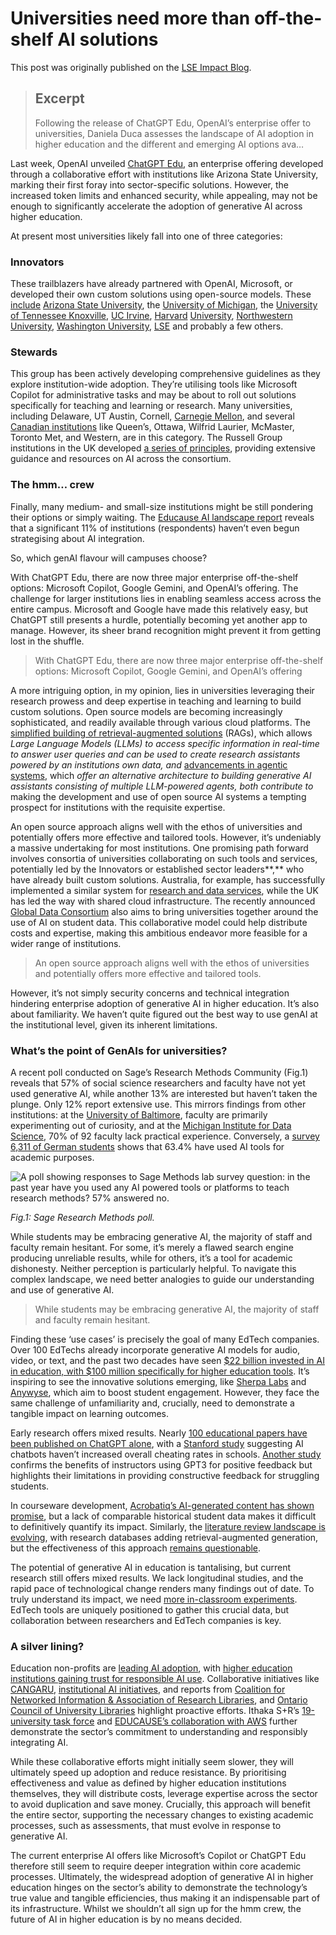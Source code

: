 # Universities need more than off-the-shelf AI solutions 

This post was originally published on the [LSE Impact Blog](https://blogs.lse.ac.uk/impactofsocialsciences/2024/06/05/universities-need-more-than-off-the-shelf-ai-solutions/).


> ## Excerpt
> Following the release of ChatGPT Edu, OpenAI’s enterprise offer to universities, Daniela Duca assesses the landscape of AI adoption in higher education and the different and emerging AI options ava…



Last week, OpenAI unveiled [ChatGPT Edu](https://openai.com/index/introducing-chatgpt-edu/), an enterprise offering developed through a collaborative effort with institutions like Arizona State University, marking their first foray into sector-specific solutions. However, the increased token limits and enhanced security, while appealing, may not be enough to significantly accelerate the adoption of generative AI across higher education.

At present most universities likely fall into one of three categories:

### Innovators

These trailblazers have already partnered with OpenAI, Microsoft, or developed their own custom solutions using open-source models. These [include](https://www.insidehighered.com/news/tech-innovation/artificial-intelligence/2024/03/21/universities-build-their-own-chatgpt-ai) [Arizona State University](https://newsroom.asu.edu/press-release/arizona-state-university-collaboration-openai-charts-future-ai-higher-education), the [University of Michigan](https://genai.umich.edu/), the [University of Tennessee Knoxville](https://utk.teamdynamix.com/TDClient/2277/OIT-Portal/KB/ArticleDet?ID=148577), [UC Irvine](https://news.uci.edu/2024/03/18/uc-irvine-launches-customized-generative-artificial-intelligence-tool/), [Harvard](https://lil.law.harvard.edu/blog/2024/02/12/warc-gpt-an-open-source-tool-for-exploring-web-archives-with-ai/) [University](https://huit.harvard.edu/ai-sandbox), [Northwestern University](https://www.it.northwestern.edu/about/news-events/2024/microsoft-copilot-available-university-community.html), [Washington University](https://www.studlife.com/news/2024/01/31/washington-university-launches-its-own-version-of-chatgpt), [LSE](https://info.lse.ac.uk/staff/divisions/Eden-Centre/Artificial-Intelligence-Education-and-Assessment/School-guidance) and probably a few others.

### Stewards

This group has been actively developing comprehensive guidelines as they explore institution-wide adoption. They’re utilising tools like Microsoft Copilot for administrative tasks and may be about to roll out solutions specifically for teaching and learning or research. Many universities, including Delaware, UT Austin, Cornell, [Carnegie Mellon](https://www.library.cmu.edu/about/news/2024-04/ai-literacy-hackathon), and several [Canadian institutions](https://ocul.on.ca/ocul-taskforce-ai-announcement) like Queen’s, Ottawa, Wilfrid Laurier, McMaster, Toronto Met, and Western, are in this category. The Russell Group institutions in the UK developed [a series of principles](https://russellgroup.ac.uk/media/6137/rg_ai_principles-final.pdf), providing extensive guidance and resources on AI across the consortium.

### The hmm… crew

Finally, many medium- and small-size institutions might be still pondering their options or simply waiting. The [Educause AI landscape report](https://library.educause.edu/resources/2024/2/2024-educause-ai-landscape-study) reveals that a significant 11% of institutions (respondents) haven’t even begun strategising about AI integration.

So, which genAI flavour will campuses choose?

With ChatGPT Edu, there are now three major enterprise off-the-shelf options: Microsoft Copilot, Google Gemini, and OpenAI’s offering. The challenge for larger institutions lies in enabling seamless access across the entire campus. Microsoft and Google have made this relatively easy, but ChatGPT still presents a hurdle, potentially becoming yet another app to manage. However, its sheer brand recognition might prevent it from getting lost in the shuffle.

> With ChatGPT Edu, there are now three major enterprise off-the-shelf options: Microsoft Copilot, Google Gemini, and OpenAI’s offering

A more intriguing option, in my opinion, lies in universities leveraging their research prowess and deep expertise in teaching and learning to build custom solutions. Open source models are becoming increasingly sophisticated, and readily available through various cloud platforms. The [simplified building of retrieval-augmented solutions](https://www.ibm.com/products/watsonx-ai) (RAGs), which allows _Large Language Models (LLMs) to access specific information in real-time to answer user queries and can be used to create research assistants powered by an institutions own data, and_ [advancements in agentic systems](https://youtu.be/sal78ACtGTc?si=6oOKdbOPWJ5UWTJ4), which _offer an alternative architecture to building generative AI assistants consisting of multiple LLM-powered agents, both contribute to_ making the development and use of open source AI systems a tempting prospect for institutions with the requisite expertise.

An open source approach aligns well with the ethos of universities and potentially offers more effective and tailored tools. However, it’s undeniably a massive undertaking for most institutions. One promising path forward involves consortia of universities collaborating on such tools and services, potentially led by the Innovators or established sector leaders**,** who have already built custom solutions. Australia, for example, has successfully implemented a similar system for [research and data services](https://riconnected.org.au/), while the UK has led the way with shared cloud infrastructure. The recently announced [Global Data Consortium](https://www.acenet.edu/Documents/Global-Data-Consortium-Working-Draft.pdf) also aims to bring universities together around the use of AI on student data. This collaborative model could help distribute costs and expertise, making this ambitious endeavor more feasible for a wider range of institutions.

> An open source approach aligns well with the ethos of universities and potentially offers more effective and tailored tools.

However, it’s not simply security concerns and technical integration hindering enterprise adoption of generative AI in higher education. It’s also about familiarity. We haven’t quite figured out the best way to use genAI at the institutional level, given its inherent limitations.

### What’s the point of GenAIs for universities?

A recent poll conducted on Sage’s Research Methods Community (Fig.1) reveals that 57% of social science researchers and faculty have not yet used generative AI, while another 13% are interested but haven’t taken the plunge. Only 12% report extensive use. This mirrors findings from other institutions: at the [University of Baltimore](https://drive.google.com/file/d/1ufdagea0Xm8TpiKsyvbr1Kp-kpez3z6Z/view), faculty are primarily experimenting out of curiosity, and at the [Michigan Institute for Data Science](https://assets.pubpub.org/9evdl9pm/Liu%2520&%2520Jagadish%2520(2024)_Just%2520Accepted-71708981791796.pdf), 70% of 92 faculty lack practical experience. Conversely, a [survey 6,311 of German students](https://www.nature.com/articles/s41599-023-02304-7) shows that 63.4% have used AI tools for academic purposes.

![A poll showing responses to Sage Methods lab survey question: in the past year have you used any AI powered tools or platforms to teach research methods? 57% answered no. ](https://i1.wp.com/blogsmedia.lse.ac.uk/blogs.dir/9/files/2024/06/Screenshot-2024-06-04-at-16.56.22.png?resize=1506%2C450&ssl=1 "A poll showing responses to Sage Methods lab survey question: in the past year have you used any AI powered tools or platforms to teach research methods? 57% answered no. ")

_Fig.1: Sage Research Methods poll._ 

While students may be embracing generative AI, the majority of staff and faculty remain hesitant. For some, it’s merely a flawed search engine producing unreliable results, while for others, it’s a tool for academic dishonesty. Neither perception is particularly helpful. To navigate this complex landscape, we need better analogies to guide our understanding and use of generative AI.

> While students may be embracing generative AI, the majority of staff and faculty remain hesitant.

Finding these ‘use cases’ is precisely the goal of many EdTech companies. Over 100 EdTechs already incorporate generative AI models for audio, video, or text, and the past two decades have seen [$22 billion invested in AI in education, with $100 million specifically for higher education tools](https://app.livestorm.co/holoniq/ai-in-higher-education-impact-and-opportunity/live?s=05b8db41-579b-4c03-b17a-50d181f73173). It’s inspiring to see the innovative solutions emerging, like [Sherpa Labs](https://sherpalabs.co/) and [Anywyse](https://www.anywyse.audio/), which aim to boost student engagement. However, they face the same challenge of unfamiliarity and, crucially, need to demonstrate a tangible impact on learning outcomes.

Early research offers mixed results. Nearly [100 educational papers have been published on ChatGPT alone](https://onlinelibrary.wiley.com/doi/abs/10.1111/jcal.12962), with a [Stanford study](https://ed.stanford.edu/news/what-do-ai-chatbots-really-mean-students-and-cheating) suggesting AI chatbots haven’t increased overall cheating rates in schools. [Another study](https://repository.isls.org/bitstream/1/10177/1/ICLS2023_2093-2094.pdf) confirms the benefits of instructors using GPT3 for positive feedback but highlights their limitations in providing constructive feedback for struggling students.

In courseware development, [Acrobatiq’s AI-generated content has shown promise](https://www.semanticscholar.org/reader/59db4a3cdb545988a2f41f68f797f2c4772d5446), but a lack of comparable historical student data makes it difficult to definitively quantify its impact. Similarly, the [literature review landscape is evolving](https://hdsr.mitpress.mit.edu/pub/xedo5giw/release/1), with research databases adding retrieval-augmented generation, but the effectiveness of this approach [remains questionable](https://scholarlykitchen.sspnet.org/2024/02/21/guest-post-there-is-more-to-reliable-chatbots-than-providing-scientific-references-the-case-of-scopusai/).

The potential of generative AI in education is tantalising, but current research still offers mixed results. We lack longitudinal studies, and the rapid pace of technological change renders many findings out of date. To truly understand its impact, we need [more in-classroom experiments](https://blogs.lse.ac.uk/impactofsocialsciences/2024/05/22/to-improve-their-courses-educators-should-respond-to-how-students-actually-use-ai/). EdTech tools are uniquely positioned to gather this crucial data, but collaboration between researchers and EdTech companies is key.

### A silver lining?

Education non-profits are [leading AI adoption](https://projectevident.org/wp-content/uploads/2024/02/Inspiring-Action-HAIPE-AI-report.pdf), with [higher education institutions gaining trust for responsible AI use](https://www.insidehighered.com/news/quick-takes/2024/04/09/report-higher-education-most-trusted-source-handle-ai#:~:text=While%2520the%2520public%2520remains%2520cautious,business%2520intelligence%2520group%2520Morning%2520Consult.). Collaborative initiatives like [CANGARU](https://www.science.org/content/article/should-researchers-use-ai-write-papers-group-aims-community-driven-standards), [institutional AI initiatives](https://www.princeton.edu/news/2024/03/18/ai-princeton-pushing-limits-accelerating-discovery-and-serving-humanity), and reports from [Coalition for Networked Information & Association of Research Libraries](https://www.cni.org/pbs/the-arl-cni-task-force-on-ai-futures-scenarios-for-the-research-enterprise-and-research-libraries), and [Ontario Council of University Libraries](https://ocul.on.ca/sites/default/files/20240305_OCUL-TFMLAI_InterimReport.pdf) highlight proactive efforts. Ithaka S+R’s [19-university task force](https://sr.ithaka.org/blog/making-ai-generative-for-higher-education-2/) and [EDUCAUSE’s collaboration with AWS](https://library.educause.edu/resources/2024/4/higher-education-generative-ai-readiness-assessment) further demonstrate the sector’s commitment to understanding and responsibly integrating AI.

While these collaborative efforts might initially seem slower, they will ultimately speed up adoption and reduce resistance. By prioritising effectiveness and value as defined by higher education institutions themselves, they will distribute costs, leverage expertise across the sector to avoid duplication and save money. Crucially, this approach will benefit the entire sector, supporting the necessary changes to existing academic processes, such as assessments, that must evolve in response to generative AI.

The current enterprise AI offers like Microsoft’s Copilot or ChatGPT Edu therefore still seem to require deeper integration within core academic processes. Ultimately, the widespread adoption of generative AI in higher education hinges on the sector’s ability to demonstrate the technology’s true value and tangible efficiencies, thus making it an indispensable part of its infrastructure. Whilst we shouldn’t all sign up for the hmm crew, the future of AI in higher education is by no means decided.
